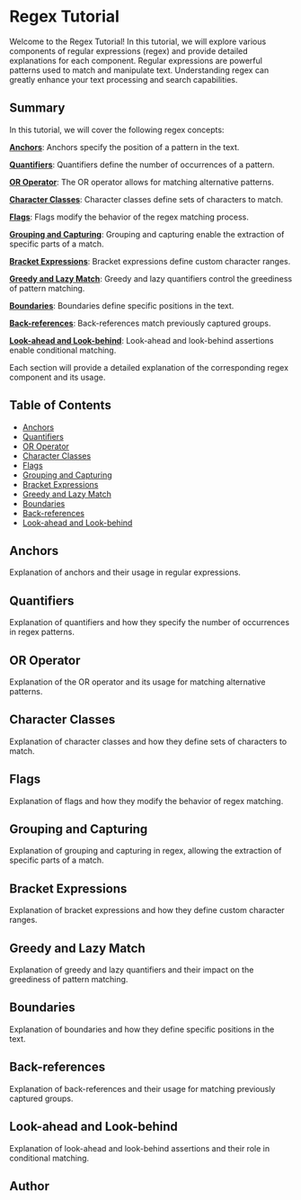 # Regex Tutorial

Welcome to the Regex Tutorial! In this tutorial, we will explore various components of regular expressions (regex) and provide detailed explanations for each component. Regular expressions are powerful patterns used to match and manipulate text. Understanding regex can greatly enhance your text processing and search capabilities.

## Summary

In this tutorial, we will cover the following regex concepts:

**[Anchors](#anchors)**: Anchors specify the position of a pattern in the text.

**[Quantifiers](#quantifiers)**: Quantifiers define the number of occurrences of a pattern.

**[OR Operator](#or-operator)**: The OR operator allows for matching alternative patterns.

**[Character Classes](#character-classes)**: Character classes define sets of characters to match.

**[Flags](#flags)**: Flags modify the behavior of the regex matching process.

**[Grouping and Capturing](#grouping-and-capturing)**: Grouping and capturing enable the extraction of specific parts of a match.

**[Bracket Expressions](#bracket-expressions)**: Bracket expressions define custom character ranges.

**[Greedy and Lazy Match](#greedy-and-lazy-match)**: Greedy and lazy quantifiers control the greediness of pattern matching.

**[Boundaries](#boundaries)**: Boundaries define specific positions in the text.

**[Back-references](#back-references)**: Back-references match previously captured groups.

**[Look-ahead and Look-behind](#look-ahead-and-look-behind)**: Look-ahead and look-behind assertions enable conditional matching.

Each section will provide a detailed explanation of the corresponding regex component and its usage.

## Table of Contents

- [Anchors](#anchors)
- [Quantifiers](#quantifiers)
- [OR Operator](#or-operator)
- [Character Classes](#character-classes)
- [Flags](#flags)
- [Grouping and Capturing](#grouping-and-capturing)
- [Bracket Expressions](#bracket-expressions)
- [Greedy and Lazy Match](#greedy-and-lazy-match)
- [Boundaries](#boundaries)
- [Back-references](#back-references)
- [Look-ahead and Look-behind](#look-ahead-and-look-behind)

## Anchors

Explanation of anchors and their usage in regular expressions.

## Quantifiers

Explanation of quantifiers and how they specify the number of occurrences in regex patterns.

## OR Operator

Explanation of the OR operator and its usage for matching alternative patterns.

## Character Classes

Explanation of character classes and how they define sets of characters to match.

## Flags

Explanation of flags and how they modify the behavior of regex matching.

## Grouping and Capturing

Explanation of grouping and capturing in regex, allowing the extraction of specific parts of a match.

## Bracket Expressions

Explanation of bracket expressions and how they define custom character ranges.

## Greedy and Lazy Match

Explanation of greedy and lazy quantifiers and their impact on the greediness of pattern matching.

## Boundaries

Explanation of boundaries and how they define specific positions in the text.

## Back-references

Explanation of back-references and their usage for matching previously captured groups.

## Look-ahead and Look-behind

Explanation of look-ahead and look-behind assertions and their role in conditional matching.

## Author

